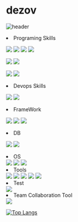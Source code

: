 # dezov


![header](https://capsule-render.vercel.app/api?type=slice&height=300&section=header&text=dezov&fontSize=90)

<li>Programing Skills</li>

<img src="https://img.shields.io/badge/HTML5-E34F26?logo=HTML5&logoColor=white"/></a>
<img src="https://img.shields.io/badge/CSS3-1572B6?logo=CSS3&logoColor=white"/></a>
<img src="https://img.shields.io/badge/JavaScript-F7DF1E?logo=JavaScript&logoColor=white"/></a>
<img src="https://img.shields.io/badge/typescript-3178C6?logo=typescript&logoColor=white"/></a>

<img src="https://img.shields.io/badge/C-000000?logo=c&logoColor=white"/></a>
<img src="https://img.shields.io/badge/c++-00599C?logo=c%2B%2B&logoColor=white"/></a>

<img src="https://img.shields.io/badge/java-00599C?logo=java&logoColor=white"/></a>
<img src="https://img.shields.io/badge/python3-3776AB?logo=python&logoColor=white"/></a>
<li>Devops Skills</li>

<img src="https://img.shields.io/badge/Docker-00599C?logo=docker&logoColor=white"/></a>
<img src="https://img.shields.io/badge/Jenkins-D24939?
logo=jenkins&logoColor=white"/></a>

<li>FrameWork</li>

<img src="https://img.shields.io/badge/react-61DAFB?logo=react&logoColor=white"/></a>
<img src="https://img.shields.io/badge/Spring Boot-6DB33F?logo=springboot&logoColor=white"/></a>
<img src="https://img.shields.io/badge/bootstrap-7952B3?logo=bootstrap&logoColor=white">

<li>DB</li>

<img src="https://img.shields.io/badge/Mysql-4479A1?logo=Mysql&logoColor=white"/></a>
<img src="https://img.shields.io/badge/Microsoft SQL Server -CC2927?logo=Microsoft SQL Server&logoColor=white"/></a>

<li>OS</li>
<img src="https://img.shields.io/badge/Linux-FCC624?logo=Linux&logoColor=white"/></a>
<img src="https://img.shields.io/badge/Ubuntu-E95420?logo=Ubuntu&logoColor=white"/></a>
<img src="https://img.shields.io/badge/mac-f05032?logo=macos&logoColor=white"/></a>


<li>Tools</li>
<img src="https://img.shields.io/badge/git-f05032?logo=git&logoColor=white"/></a>
<img src="https://img.shields.io/badge/vim-019733?logo=vim&logoColor=white"/></a>
<img src="https://img.shields.io/badge/neovim-57A143?logo=neovim&logoColor=white"/></a>
<img src="https://img.shields.io/badge/bash-4EAA25?logo=GNU Bash&logoColor=white"/></a>
<img src="https://img.shields.io/badge/visual studio code-007ACC?logo=visual studio code&logoColor=white"/></a>

<li>Test</li>
<img src="https://img.shields.io/badge/Junit5-25A162?logo=Junit5&logoColor=white"/></a>
<li>Team Collaboration Tool</li>
<img src="https://img.shields.io/badge/slack-4A154B?logo=slack&logoColor=white"/></a>

[![Top Langs](https://github-readme-stats.vercel.app/api/top-langs/?username=dezov&layout=compact)](https://github.com/dezov/github-readme-stats)